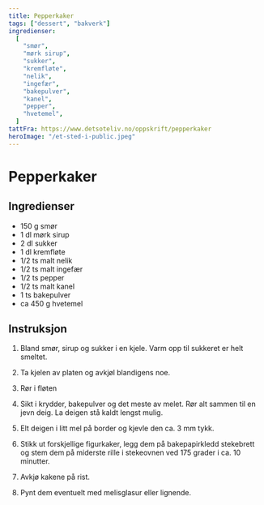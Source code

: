 ```yaml
---
title: Pepperkaker
tags: ["dessert", "bakverk"]
ingredienser:
  [
    "smør",
    "mørk sirup",
    "sukker",
    "kremfløte",
    "nelik",
    "ingefær",
    "bakepulver",
    "kanel",
    "pepper",
    "hvetemel",
  ]
tattFra: https://www.detsoteliv.no/oppskrift/pepperkaker
heroImage: "/et-sted-i-public.jpeg"
---
```


# Pepperkaker

## Ingredienser

- 150 g smør
- 1 dl mørk sirup
- 2 dl sukker
- 1 dl kremfløte
- 1/2 ts malt nelik
- 1/2 ts malt ingefær
- 1/2 ts pepper
- 1/2 ts malt kanel
- 1 ts bakepulver
- ca 450 g hvetemel

## Instruksjon

1. Bland smør, sirup og sukker i en kjele. Varm opp til sukkeret er helt smeltet.

2. Ta kjelen av platen og avkjøl blandigens noe.

3. Rør i fløten

4. Sikt i krydder, bakepulver og det meste av melet. Rør alt sammen til en jevn deig. La deigen stå kaldt lengst mulig.

5. Elt deigen i litt mel på border og kjevle den ca. 3 mm tykk.

6. Stikk ut forskjellige figurkaker, legg dem på bakepapirkledd stekebrett og stem dem på miderste rille i stekeovnen ved 175 grader i ca. 10 minutter.

7. Avkjø kakene på rist.

8. Pynt dem eventuelt med melisglasur eller lignende.
